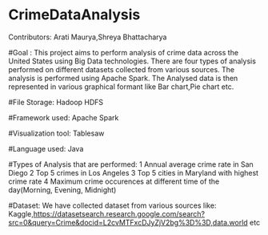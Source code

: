 # CrimeDataAnalysis

Contributors: Arati Maurya,Shreya Bhattacharya


#Goal : This project aims to perform analysis of crime data across the United States using Big Data technologies. There are four types of analysis performed on different datasets collected from various sources.
The analysis is performed using Apache Spark.
The Analysed data is then represented in various graphical formant like Bar chart,Pie chart etc.


#File Storage: Hadoop HDFS

#Framework used: Apache Spark

#Visualization tool: Tablesaw

#Language used: Java
       
#Types of Analysis that are performed:
1  Annual average crime rate in San Diego
2  Top 5 crimes in Los Angeles
3  Top 5 cities in Maryland with highest crime rate
4  Maximum crime occurences at different time of the day(Morning, Evening, Midnight)

#Dataset:
We have collected dataset from various sources like:
Kaggle,https://datasetsearch.research.google.com/search?src=0&query=Crime&docid=L2cvMTFxcDJyZjV2bg%3D%3D,data.world etc
